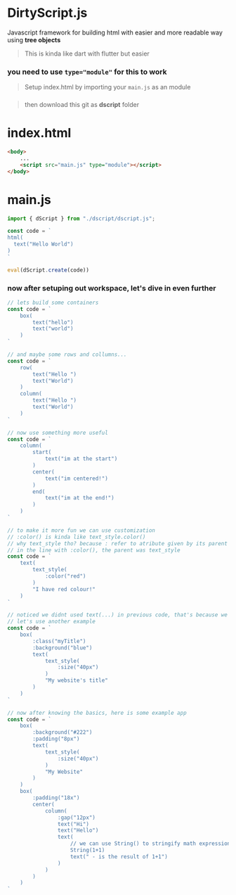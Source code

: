 # DirtyScript.js
Javascript framework for building html with easier and more readable way using **tree objects**
> This is kinda like dart with flutter but easier

### **you need to use `type="module"` for this to work**

> Setup index.html by importing your `main.js` as an module
###
> then download this git as **dscript** folder
# index.html
```html
<body>
    ...
    <script src="main.js" type="module"></script>
</body>
```

# main.js
```js
import { dScript } from "./dscript/dscript.js";

const code = `
html(
  text("Hello World")
)
`

eval(dScript.create(code))
```

### now after setuping out workspace, let's dive in even further
```js
// lets build some containers
const code = `
    box(
        text("hello")
        text("world")
    )
`
```

```js
// and maybe some rows and collumns...
const code = `
    row(
        text("Hello ")
        text("World")
    )
    column(
        text("Hello ")
        text("World")
    )
`
```

```js
// now use something more useful
const code = `
    column(
        start(
            text("im at the start")
        )
        center(
            text("im centered!")
        )
        end(
            text("im at the end!")
        )
    )
`
```


```js
// to make it more fun we can use customization
// :color() is kinda like text_style.color() 
// why text_style tho? because : refer to atribute given by its parent
// in the line with :color(), the parent was text_style
const code = `
    text(
        text_style(
            :color("red")
        )   
        "I have red colour!"
    )
`
```

```js
// noticed we didnt used text(...) in previous code, that's because we dont need text() if the string is in the last parameter/child
// let's use another example
const code = `
    box(
        :class("myTitle")
        :background("blue")
        text(
            text_style(
                :size("40px")
            )
            "My website's title"
        )
    )
`
```

```js
// now after knowing the basics, here is some example app
const code = `
    box(
        :background("#222")
        :padding("8px")
        text(
            text_style(
                :size("40px")
            )
            "My Website"
        )
    )
    box(
        :padding("18x")
        center(
            column(
                :gap("12px")
                text("Hi")
                text("Hello")
                text(
                    // we can use String() to stringify math expressions
                    String(1+1)
                    text(" - is the result of 1+1")
                )
            )
        )
    )
`
```
